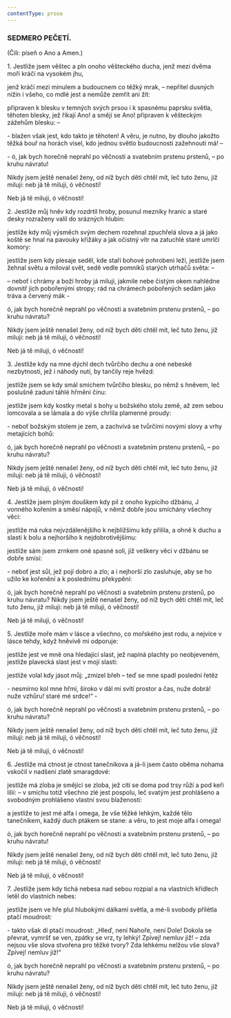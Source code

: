 ```yaml
---
contentType: prose
---
```


<section>

### SEDMERO PEČETÍ. 

(Čili: píseň o Ano a Amen.)

</section>

<section>

1\. Jestliže jsem věštec a pln onoho věšteckého ducha, jenž mezi dvěma moři kráčí na vysokém jhu,

jenž kráčí mezi minulem a budoucnem co těžký mrak, – nepřítel dusných nížin i všeho, co mdlé jest a nemůže zemřít ani žít:

připraven k blesku v temných svých prsou i k spasnému paprsku světla, těhoten blesky, jež říkají Ano! a smějí se Ano! připraven k věšteckým zážehům blesku: –

\- blažen však jest, kdo takto je těhoten! A věru, je nutno, by dlouho jakožto těžká bouř na horách visel, kdo jednou světlo budoucnosti zažehnouti má! –

\- ó, jak bych horečně neprahl po věčnosti a svatebním prstenu prstenů, – po kruhu návratu!

Nikdy jsem ještě nenašel ženy, od níž bych děti chtěl mít, leč tuto ženu, již miluji: neb já tě miluji, ó věčnosti!

Neb já tě miluji, ó věčnosti!

</section>

<section>

2\. Jestliže můj hněv kdy rozdrtil hroby, posunul mezníky hranic a staré desky rozraženy valil do srázných hlubin:

jestliže kdy můj výsměch svým dechem rozehnal zpuchřelá slova a já jako koště se hnal na pavouky křižáky a jak očistný vítr na zatuchlé staré umrlčí komory:

jestliže jsem kdy plesaje seděl, kde staří bohové pohrobeni leží, jestliže jsem žehnal světu a miloval svět, sedě vedle pomníků starých utrhačů světa: –

– neboť i chrámy a boží hroby já miluji, jakmile nebe čistým okem nahlédne dovnitř jich pobořenými stropy; rád na chrámech pobořených sedám jako tráva a červený mák -

ó, jak bych horečně neprahl po věčnosti a svatebním prstenu prstenů, – po kruhu návratu?

Nikdy jsem ještě nenašel ženy, od níž bych děti chtěl mít, leč tuto ženu, již miluji: neb já tě miluji, ó věčnosti!

Neb já tě miluji, ó věčnosti!

</section>

<section>

3\. Jestliže kdy na mne dýchl dech tvůrčího dechu a oné nebeské nezbytnosti, jež i náhody nutí, by tančily reje hvězd: 

jestliže jsem se kdy smál smíchem tvůrčího blesku, po němž s hněvem, leč poslušně zaduní táhlé hřmění činu: 

jestliže jsem kdy kostky metal s bohy u božského stolu země, až zem sebou lomcovala a se lámala a do výše chrlila plamenné proudy:

\- neboť božským stolem je zem, a zachvívá se tvůrčími novými slovy a vrhy metajících bohů: 

ó, jak bych horečně neprahl po věčnosti a svatebním prstenu prstenů, – po kruhu návratu? 

Nikdy jsem ještě nenašel ženy, od níž bych děti chtěl mít, leč tuto ženu, již miluji: neb já tě miluji, ó věčnosti! 

Neb já tě miluji, ó věčnosti!

</section>

<section>

4\. Jestliže jsem plným douškem kdy pil z onoho kypícího džbánu, J vonného kořením a směsí nápojů, v němž dobře jsou smíchány všechny věci:

jestliže má ruka nejvzdálenějšího k nejbližšímu kdy přilila, a ohně k duchu a slasti k bolu a nejhoršího k nejdobrotivějšímu:

jestliže sám jsem zrnkem oné spasné soli, jíž veškery věci v džbánu se dobře smísí: 

\- neboť jest sůl, jež pojí dobro a zlo; a i nejhorší zlo zasluhuje, aby se ho užilo ke kořenění a k poslednímu překypění: 

ó, jak bych horečně neprahl po věčnosti a svatebním prstenu prstenů, po kruhu návratu? Nikdy jsem ještě nenašel ženy, od níž bych děti chtěl mít, leč tuto ženu, již miluji: neb já tě miluji, ó věčnosti! 

Neb já tě miluji, ó věčnosti!

</section>

<section>

5\. Jestliže moře mám v lásce a všechno, co mořského jest rodu, a nejvíce v lásce tehdy, když hněvivě mi odporuje:

jestliže jest ve mně ona hledající slast, jež napíná plachty po neobjeveném, jestliže plavecká slast jest v mojí slasti:

jestliže volal kdy jásot můj: „zmizel břeh – teď se mne spadl poslední řetěz 

\- nesmírno kol mne hřmí, široko v dál mi svítí prostor a čas, nuže dobrá! nuže vzhůru! staré mé srdce!“ -

ó, jak bych horečně neprahl po věčnosti a svatebním prstenu prstenů, – po kruhu návratu? 

Nikdy jsem ještě nenašel ženy, od níž bych děti chtěl mít, leč tuto ženu, již miluji: neb já tě miluji, ó věčnosti! 

Neb já tě miluji, ó věčnosti!

</section>

<section>

6\. Jestliže má ctnost je ctnost tanečníkova a já-li jsem často oběma nohama vskočil v nadšení zlatě smaragdové:

jestliže má zloba je smějící se zloba, jež cítí se doma pod trsy růží a pod keři lilií: – v smíchu totiž všechno zlé jest pospolu, leč svatým jest prohlášeno a svobodným prohlášeno vlastní svou blažeností:

a jestliže to jest mé alfa i omega, že vše těžké lehkým, každé tělo tanečníkem, každý duch ptákem se stane: a věru, to jest moje alfa i omega! 

ó, jak bych horečně neprahl po věčnosti a svatebním prstenu prstenů, – po kruhu návratu!

Nikdy jsem ještě nenašel ženy, od níž bych děti chtěl mít, leč tuto ženu, již miluji: neb já tě miluji, ó věčnosti!

Neb já tě miluji, ó věčnosti!

</section>

<section>

7\. Jestliže jsem kdy tichá nebesa nad sebou rozpial a na vlastních křídlech letěl do vlastních nebes:

jestliže jsem ve hře plul hlubokými dálkami světla, a mé-li svobody přilétla ptačí moudrost: 

\- takto však dí ptačí moudrost: „Hleď, není Nahoře, není Dole! Dokola se převrat, vymršť se ven, zpátky se vrz, ty lehký! Zpívej! nemluv již! – zda nejsou vše slova stvořena pro těžké tvory? Zda lehkému nelžou vše slova? Zpívej! nemluv již!“

ó, jak bych horečně neprahl po věčnosti a svatebním prstenu prstenů, – po kruhu návratu? 

Nikdy jsem ještě nenašel ženy, od níž bych děti chtěl mít, leč tuto ženu, již miluji: neb já tě miluji, ó věčnosti! 

Neb já tě miluji, ó věčnosti!

</section>

